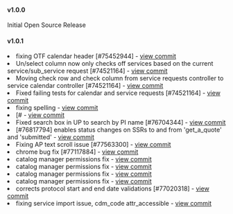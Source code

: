 #### v1.0.0 
Initial Open Source Release

#### v1.0.1

<li>fixing OTF calendar header [#75452944] - <a href="https://github.com/sparc-request/sparc-request/commit/eadc3f6280fc20f9870a1c16e96a0c62358810c1">view commit</a></li> 
<li>Un/select column now only checks off services based on the current service/sub_service request [#74521164] - <a href="https://github.com/sparc-request/sparc-request/commit/d8bc184b0c064662665edb8384e1b36eb024971c">view commit</a></li> 
<li>Moving check row and check column from service requests controller to service calendar controller [#74521164] - <a href="https://github.com/sparc-request/sparc-request/commit/d73d2ecce92c91dc6cd6d319ba1aa1fa97e11b2a">view commit</a></li> 
<li>Fixed failing tests for calendar and service requests [#74521164] - <a href="https://github.com/sparc-request/sparc-request/commit/9f79faa1b94a9652b1462d5bd243be14a671d4a5">view commit</a></li> 
<li>fixing spelling - <a href="https://github.com/sparc-request/sparc-request/commit/4134dd08688d9df124953866e6af32113475a1a3">view commit</a></li> 
<li>[# - <a href="https://github.com/sparc-request/sparc-request/commit/65cc93913e7878b8b222c722b711d4369bb63ecf">view commit</a></li> 
<li>Fixed search box in UP to search by PI name [#76704344] - <a href="https://github.com/sparc-request/sparc-request/commit/25cef36eb33524fb0f366ec2b55a32497a2ff6db">view commit</a></li> 
<li>[#76817794] enables status changes on SSRs to and from 'get_a_quote' and 'submitted' - <a href="https://github.com/sparc-request/sparc-request/commit/f1ecf7e8e2b64be207be65bb34a8e9e58551448e">view commit</a></li> 
<li>Fixing AP text scroll issue [#77563300] - <a href="https://github.com/sparc-request/sparc-request/commit/082d6dbf9ee09a84ee66cb67b266175b7a18ab75">view commit</a></li> 
<li>chrome bug fix [#77117884] - <a href="https://github.com/sparc-request/sparc-request/commit/c96f9ad16079666b45349f8c9dc26a18929d537a">view commit</a></li> 
<li>catalog manager permissions fix - <a href="https://github.com/sparc-request/sparc-request/commit/f2f090b0f24a4302ab0338379b2aff8aa671349f">view commit</a></li> 
<li>catalog manager permissions fix - <a href="https://github.com/sparc-request/sparc-request/commit/d00ad004ba53e6c020f6f6e0359eb1a1c9804171">view commit</a></li> 
<li>catalog manager permissions fix - <a href="https://github.com/sparc-request/sparc-request/commit/e76221f732dc0b02d80aeb09e9029fb3dafdd29f">view commit</a></li> 
<li>catalog manager permissions fix - <a href="https://github.com/sparc-request/sparc-request/commit/1e1fd1eb4ae46d0d253bb56479ee5ad9c27bcebd">view commit</a></li> 
<li>corrects protocol start and end date validations [#77020318] - <a href="https://github.com/sparc-request/sparc-request/commit/07075e9a5dea4a70d96c3a4caa464495c5519327">view commit</a></li> 
<li>fixing service import issue, cdm_code attr_accessible - <a href="https://github.com/sparc-request/sparc-request/commit/d69e4745086020d15d7133be340d24c4363a0ab0">view commit</a></li> 
